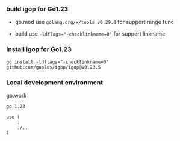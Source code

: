 ### build igop for Go1.23

- go.mod use `golang.org/x/tools v0.29.0` for support range func

- build use `-ldflags="-checklinkname=0"` for support linkname

### Install igop for Go1.23
`go install -ldflags="-checklinkname=0" github.com/goplus/igop/igop@v0.23.5`


### Local development environment

go.work
```
go 1.23

use (
	.
	./..
)
```


